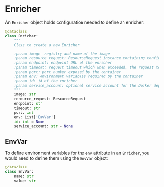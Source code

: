# Enricher

An `Enricher` object holds configuration needed to define an enricher:

```python
@dataclass
class Enricher:
    """
    Class to create a new Enricher

    :param image: registry and name of the image
    :param resource_request: ResourceRequest instance containing configs related to the resources required
    :param endpoint: endpoint URL of the enricher
    :param timeout: request timeout which when exceeded, the request to the enricher will be terminated
    :param port: port number exposed by the container
    :param env: environment variables required by the container
    :param id: id of the enricher
    :param service_account: optional service account for the Docker deployment
    """
    image: str
    resource_request: ResourceRequest
    endpoint: str
    timeout: str
    port: int
    env: List['EnvVar']
    id: int = None
    service_account: str = None
```

## EnvVar

To define environment variables for the `env` attribute in an `Enricher`, you would need to define them using the 
`EnvVar` object:

```python
@dataclass
class EnvVar:
    name: str
    value: str
```